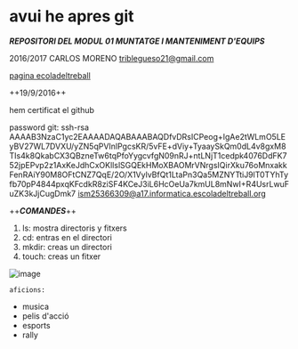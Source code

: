 # avui he apres git

***REPOSITORI DEL MODUL 01
MUNTATGE I MANTENIMENT D'EQUIPS***

2016/2017
CARLOS MORENO
triblegueso21@gmail.com

[pagina ecoladeltreball](http://www.escoladeltreball.org/ca)  

++19/9/2016++

hem certificat el github

password git: ssh-rsa AAAAB3NzaC1yc2EAAAADAQABAAABAQDfvDRsICPeog+IgAe2tWLmO5LEyBV27WL7DVXU/yZN5qPVInlPgcsKR/5vFE+dViy+TyaaySkQm0dL4v8gxM8TIs4k8QkabCX3QBzneTw6tqPfoYygcvfgN09nRJ+ntLNjT1cedpk4076DdFK752jpEPvp2z1AxKeJdhCxOKllslSGQEkHMoXBAOMrVNrgsIQirXku76oMnxakkFenRAiY90M8OFtCNZ7QqE/2O/X1VylvBfQt1LtaPn3Qa5MZNYTtiJ9lT0TYhTyfb70pP4844pxqKFcdkR8ziSF4KCeJ3iL6HcOeUa7kmUL8mNwI+R4UsrLwuFuZK3kJjCugDmk7 ism25366309@a17.informatica.escoladeltreball.org

++***COMANDES***++

1. ls: mostra directoris y fitxers
2. cd: entras en el directori 
3. mkdir: creas un directori
4. touch: creas un fitxer

![image](http://mdp.tylingsoft.com/icon.png)

    aficions:

* musica
* pelis d'acció
* esports
* rally
